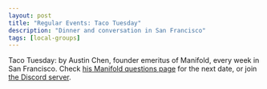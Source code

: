 ```yaml
---
layout: post
title: "Regular Events: Taco Tuesday"
description: "Dinner and conversation in San Francisco"
tags: [local-groups]
---
```



Taco Tuesday: by Austin Chen, founder emeritus of Manifold, every week in San Francisco. Check 
[his Manifold questions page](https://manifold.markets/Austin?tab=questions) for the next date, or
join [the Discord server](https://discord.gg/khMgXzNVVe).


